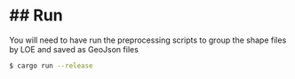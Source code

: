 # ## Run 
You will need to have run the preprocessing scripts to group the shape files by LOE and saved as GeoJson files
```sh
$ cargo run --release
```
